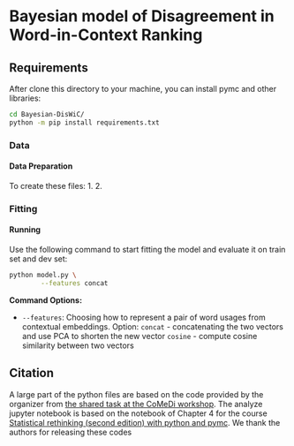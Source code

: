 # Bayesian model of Disagreement in Word-in-Context Ranking

## Requirements

After clone this directory to your machine, you can install pymc and other libraries:

```bash
cd Bayesian-DisWiC/
python -m pip install requirements.txt
```

### Data



#### Data Preparation

To create these files:
1. 
2. 



### Fitting



#### Running

Use the following command to start fitting the model and evaluate it on train set and dev set:

```bash
python model.py \
        --features concat
```

**Command Options:**
- `--features`: Choosing how to represent a pair of word usages from contextual embeddings. 
Option: `concat` - concatenating the two vectors and use PCA to shorten the new vector
        `cosine` - compute cosine similarity between two vectors


## Citation

A large part of the python files are based on the code provided by the organizer from [the shared task at the CoMeDi workshop](https://comedinlp.github.io/#task). The analyze jupyter notebook is based on the notebook of Chapter 4 for the course [Statistical rethinking (second edition) with python and pymc](https://github.com/pymc-devs/pymc-resources/tree/main/Rethinking_2). We thank the authors for releasing these codes

